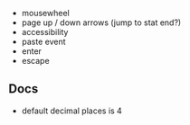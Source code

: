 - mousewheel
- page up / down arrows (jump to stat end?)
- accessibility
- paste event
- enter
- escape                  

## Docs
- default decimal places is 4